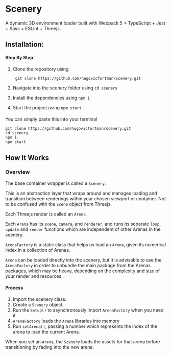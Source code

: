 # Scenery

A dynamic 3D environment loader built with Webpack 5 + TypeScript + Jest + Sass + ESLint + Threejs.


## Installation:

#### Step By Step
1. Clone the repository using

        git clone https://github.com/hugovicfortman/scenery.git

2. Navigate into the scenery folder using `cd scenery`

3. Install the dependencies using `npm i`

4. Start the project using `npm start`

#### 
You can simply paste this into your terminal

    git clone https://github.com/hugovicfortman/scenery.git
    cd scenery
    npm i
    npm start

## How It Works

### Overview

The base container wrapper is called a `Scenery`. 

This is an abstraction layer that wraps around and manages loading and transition between renderings within your chosen viewport or container. Not to be confused with the `Scene` object from Threejs.

Each Threejs render is called an `Arena`.

Each `Arena` has its `scene`, `camera`, and `renderer`, and runs its separate `loop`, `update` and `render` functions which are independent of other Arenas in the scenery.

`ArenaFactory` is a static class that helps us load an `Arena`, given its numerical index in a collection of Arenas.

`Arena` can be loaded directly into the scenery, but it is advisable to use the `ArenaFactory` in order to unbundle the main package from the Arenas packages, which may be heavy, depending on the complexity and size of your render and resources.

#### Process

1. Import the scenery class.
2. Create a `Scenery` object.
3. Run the `Setup()` to asynchronously import `ArenaFactory` when you need it.
4. `ArenaFactory` loads the `Arena` libraries into memory
5. Run `setArena()`, passing a number which represents the index of the arena to load the current Arena.

When you set an `Arena`,  the `Scenery` loads the assets for that arena before transitioning by fading into the new arena.


